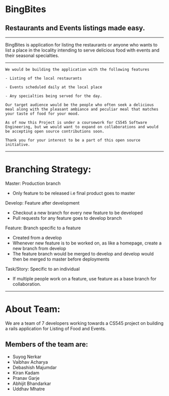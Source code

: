 # BingBites

## Restaurants and Events listings made easy.

----------

BingBites is application for listing the restaurants or anyone who wants to list a place
in the locality intending to serve delicious food with events and their seasonal specialties.

----------

````
We would be building the application with the following features

- Listing of the local restaurants

- Events scheduled daily at the local place

- Any specialties being served for the day.

Our target audience would be the people who often seek a delicious meal along with the pleasant ambiance and peculiar meal that matches your taste of food for your mood.

As of now this Project is under a coursework for CS545 Software Engineering, but we would want to expand on collaborations and would be accepting open source contributions soon.

Thank you for your interest to be a part of this open source initiative.

````

----------
# Branching Strategy:

Master: Production branch
- Only feature to be released i.e final product goes to master

Develop: Feature after development 
- Checkout a new branch for every new feature to be developed
- Pull requests for any feature goes to develop branch

Feature: Branch specific to a feature
- Created from a develop 
- Whenever new feature is to be worked on, as like a homepage, create a new branch from develop 
- The feature branch would be merged to develop and develop would then be merged to master before deployments

Task/Story: Specific to an individual
- If multiple people work on a feature, use feature as a base branch for collaboration.


----------

# About Team:

We are a team of 7 developers working towards a CS545 project
on building a rails application for Listing of Food and Events.

## Members of the team are:
- Suyog Nerkar
- Vaibhav Acharya
- Debashish Majumdar
- Kiran Kadam
- Pranav Garje
- Abhijit Bhandarkar
- Uddhav Mhatre

```

